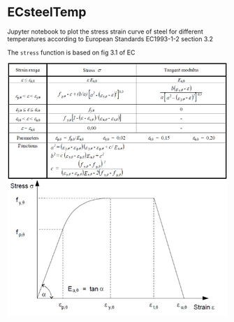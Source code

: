 # ECsteelTemp

Jupyter notebook to plot the stress strain curve of steel for different temperatures according to European Standards EC1993-1-2 section 3.2

The `stress` function is based on fig 3.1 of EC

![Equations](Equations.jpg)
![Graph](Graph.jpg)




